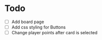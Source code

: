 # Todo

- [ ] Add board page
- [ ] Add css styling for Buttons
- [ ] Change player points after card is selected
